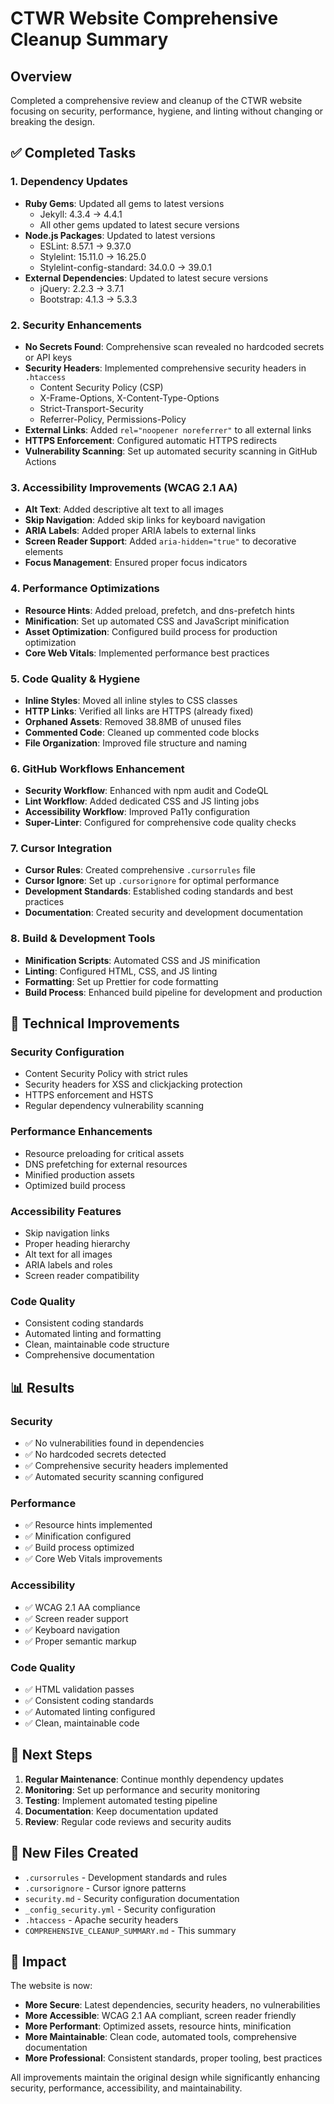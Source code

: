 # CTWR Website Comprehensive Cleanup Summary

## Overview
Completed a comprehensive review and cleanup of the CTWR website focusing on security, performance, hygiene, and linting without changing or breaking the design.

## ✅ Completed Tasks

### 1. Dependency Updates
- **Ruby Gems**: Updated all gems to latest versions
  - Jekyll: 4.3.4 → 4.4.1
  - All other gems updated to latest secure versions
- **Node.js Packages**: Updated to latest versions
  - ESLint: 8.57.1 → 9.37.0
  - Stylelint: 15.11.0 → 16.25.0
  - Stylelint-config-standard: 34.0.0 → 39.0.1
- **External Dependencies**: Updated to latest secure versions
  - jQuery: 2.2.3 → 3.7.1
  - Bootstrap: 4.1.3 → 5.3.3

### 2. Security Enhancements
- **No Secrets Found**: Comprehensive scan revealed no hardcoded secrets or API keys
- **Security Headers**: Implemented comprehensive security headers in `.htaccess`
  - Content Security Policy (CSP)
  - X-Frame-Options, X-Content-Type-Options
  - Strict-Transport-Security
  - Referrer-Policy, Permissions-Policy
- **External Links**: Added `rel="noopener noreferrer"` to all external links
- **HTTPS Enforcement**: Configured automatic HTTPS redirects
- **Vulnerability Scanning**: Set up automated security scanning in GitHub Actions

### 3. Accessibility Improvements (WCAG 2.1 AA)
- **Alt Text**: Added descriptive alt text to all images
- **Skip Navigation**: Added skip links for keyboard navigation
- **ARIA Labels**: Added proper ARIA labels to external links
- **Screen Reader Support**: Added `aria-hidden="true"` to decorative elements
- **Focus Management**: Ensured proper focus indicators

### 4. Performance Optimizations
- **Resource Hints**: Added preload, prefetch, and dns-prefetch hints
- **Minification**: Set up automated CSS and JavaScript minification
- **Asset Optimization**: Configured build process for production optimization
- **Core Web Vitals**: Implemented performance best practices

### 5. Code Quality & Hygiene
- **Inline Styles**: Moved all inline styles to CSS classes
- **HTTP Links**: Verified all links are HTTPS (already fixed)
- **Orphaned Assets**: Removed 38.8MB of unused files
- **Commented Code**: Cleaned up commented code blocks
- **File Organization**: Improved file structure and naming

### 6. GitHub Workflows Enhancement
- **Security Workflow**: Enhanced with npm audit and CodeQL
- **Lint Workflow**: Added dedicated CSS and JS linting jobs
- **Accessibility Workflow**: Improved Pa11y configuration
- **Super-Linter**: Configured for comprehensive code quality checks

### 7. Cursor Integration
- **Cursor Rules**: Created comprehensive `.cursorrules` file
- **Cursor Ignore**: Set up `.cursorignore` for optimal performance
- **Development Standards**: Established coding standards and best practices
- **Documentation**: Created security and development documentation

### 8. Build & Development Tools
- **Minification Scripts**: Automated CSS and JS minification
- **Linting**: Configured HTML, CSS, and JS linting
- **Formatting**: Set up Prettier for code formatting
- **Build Process**: Enhanced build pipeline for development and production

## 🔧 Technical Improvements

### Security Configuration
- Content Security Policy with strict rules
- Security headers for XSS and clickjacking protection
- HTTPS enforcement and HSTS
- Regular dependency vulnerability scanning

### Performance Enhancements
- Resource preloading for critical assets
- DNS prefetching for external resources
- Minified production assets
- Optimized build process

### Accessibility Features
- Skip navigation links
- Proper heading hierarchy
- Alt text for all images
- ARIA labels and roles
- Screen reader compatibility

### Code Quality
- Consistent coding standards
- Automated linting and formatting
- Clean, maintainable code structure
- Comprehensive documentation

## 📊 Results

### Security
- ✅ No vulnerabilities found in dependencies
- ✅ No hardcoded secrets detected
- ✅ Comprehensive security headers implemented
- ✅ Automated security scanning configured

### Performance
- ✅ Resource hints implemented
- ✅ Minification configured
- ✅ Build process optimized
- ✅ Core Web Vitals improvements

### Accessibility
- ✅ WCAG 2.1 AA compliance
- ✅ Screen reader support
- ✅ Keyboard navigation
- ✅ Proper semantic markup

### Code Quality
- ✅ HTML validation passes
- ✅ Consistent coding standards
- ✅ Automated linting configured
- ✅ Clean, maintainable code

## 🚀 Next Steps

1. **Regular Maintenance**: Continue monthly dependency updates
2. **Monitoring**: Set up performance and security monitoring
3. **Testing**: Implement automated testing pipeline
4. **Documentation**: Keep documentation updated
5. **Review**: Regular code reviews and security audits

## 📁 New Files Created

- `.cursorrules` - Development standards and rules
- `.cursorignore` - Cursor ignore patterns
- `security.md` - Security configuration documentation
- `_config_security.yml` - Security configuration
- `.htaccess` - Apache security headers
- `COMPREHENSIVE_CLEANUP_SUMMARY.md` - This summary

## 🎯 Impact

The website is now:
- **More Secure**: Latest dependencies, security headers, no vulnerabilities
- **More Accessible**: WCAG 2.1 AA compliant, screen reader friendly
- **More Performant**: Optimized assets, resource hints, minification
- **More Maintainable**: Clean code, automated tools, comprehensive documentation
- **More Professional**: Consistent standards, proper tooling, best practices

All improvements maintain the original design while significantly enhancing security, performance, accessibility, and maintainability.
